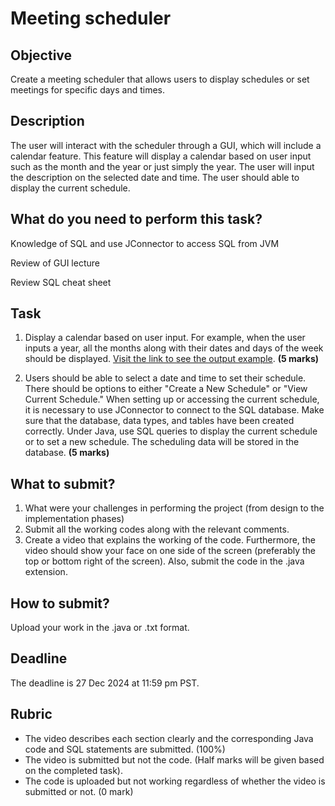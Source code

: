 # Meeting scheduler

## Objective

Create a meeting scheduler that allows users to display schedules or set meetings for specific days and times.

## Description

The user will interact with the scheduler through a GUI, which will include a calendar feature. This feature will display a calendar based on user input such as the month and the year or just simply the year. The user
will input the description on the selected date and time. The user should able to display the current schedule.

## What do you need to perform this task?

Knowledge of SQL and use JConnector to access SQL from JVM

Review of GUI lecture

Review SQL cheat sheet

## Task

1. Display a calendar based on user input. For example, when the user inputs a year, all the months along with their dates and days of the week should be displayed. [Visit the link to see the output example](https://github.com/d-khan/java/blob/main/project/calendar/full-year-calendar-2020.png). **(5 marks)**

2. Users should be able to select a date and time to set their schedule. There should be options to either "Create a New Schedule" or "View Current Schedule." When setting up or accessing the current schedule, it is necessary to use JConnector to connect to the SQL database. Make sure that the database, data types, and tables have been created correctly. Under Java, use SQL queries to display the current schedule or to set a new schedule. The scheduling data will be stored in the database. **(5 marks)**

## What to submit?
1. What were your challenges in performing the project (from design to the implementation phases)
2. Submit all the working codes along with the relevant comments.
3. Create a video that explains the working of the code. Furthermore, the video should show your face on one side of the screen (preferably the top or bottom right of the screen). Also, submit the code in the .java extension.

## How to submit?
Upload your work in the .java or .txt format.

## Deadline
The deadline is 27 Dec 2024 at 11:59 pm PST.

## Rubric
- The video describes each section clearly and the corresponding Java code and SQL statements are submitted. (100%)
- The video is submitted but not the code. (Half marks will be given based on the completed task).
- The code is uploaded but not working regardless of whether the video is submitted or not. (0 mark)
